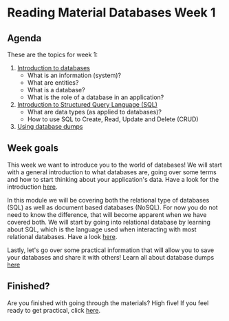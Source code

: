 # Reading Material Databases Week 1

## Agenda

These are the topics for week 1:

1. [Introduction to databases](https://hackyourfuture.github.io/study/#/databases/README)
   - What is an information (system)?
   - What are entities?
   - What is a database?
   - What is the role of a database in an application?
2. [Introduction to Structured Query Language (SQL)](https://hackyourfuture.github.io/study/#/databases/sql/README)
   - What are data types (as applied to databases)?
   - How to use SQL to Create, Read, Update and Delete (CRUD)
3. [Using database dumps](https://hackyourfuture.github.io/study/#/databases/sql/dumps)

## Week goals

This week we want to introduce you to the world of databases! We will start with a general introduction to what databases are, going over some terms and how to start thinking about your application's data. Have a look for the introduction [here](https://hackyourfuture.github.io/study/#/databases/README).

In this module we will be covering both the relational type of databases (SQL) as well as document based databases (NoSQL). For now you do not need to know the difference, that will become apparent when we have covered both. We will start by going into relational database by learning about SQL, which is the language used when interacting with most relational databases. Have a look [here](https://hackyourfuture.github.io/study/#/databases/sql/README).

Lastly, let's go over some practical information that will allow you to save your databases and share it with others! Learn all about database dumps [here](https://hackyourfuture.github.io/study/#/databases/sql/dumps)

## Finished?

Are you finished with going through the materials? High five! If you feel ready to get practical, click [here](./MAKEME.md).
